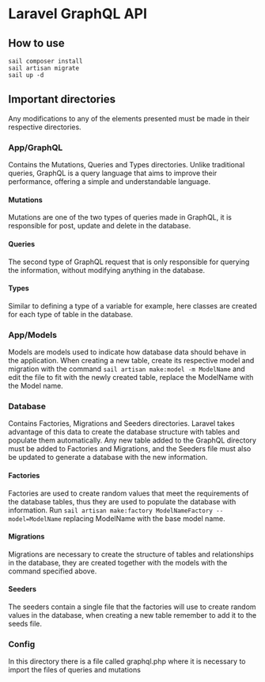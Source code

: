 # Laravel GraphQL API

## How to use
```shellscript
sail composer install
sail artisan migrate
sail up -d
```

## Important directories
Any modifications to any of the elements presented must be made in their respective directories.

### App/GraphQL
Contains the Mutations, Queries and Types directories. Unlike traditional queries, GraphQL is a query language that aims to improve their performance, offering a simple and understandable language.

#### Mutations
Mutations are one of the two types of queries made in GraphQL, it is responsible for post, update and delete in the database.

#### Queries
The second type of GraphQL request that is only responsible for querying the information, without modifying anything in the database.

#### Types
Similar to defining a type of a variable for example, here classes are created for each type of table in the database.

### App/Models
Models are models used to indicate how database data should behave in the application. When creating a new table, create its respective model and migration with the command ```sail artisan make:model -m ModelName``` and edit the file to fit with the newly created table, replace the ModelName with the Model name.

### Database
Contains Factories, Migrations and Seeders directories. Laravel takes advantage of this data to create the database structure with tables and populate them automatically. Any new table added to the GraphQL directory must be added to Factories and Migrations, and the Seeders file must also be updated to generate a database with the new information.

#### Factories
Factories are used to create random values that meet the requirements of the database tables, thus they are used to populate the database with information. Run ```sail artisan make:factory ModelNameFactory --model=ModelName``` replacing ModelName with the base model name.

#### Migrations
Migrations are necessary to create the structure of tables and relationships in the database, they are created together with the models with the command specified above.

#### Seeders
The seeders contain a single file that the factories will use to create random values in the database, when creating a new table remember to add it to the seeds file.

### Config
In this directory there is a file called graphql.php where it is necessary to import the files of queries and mutations
